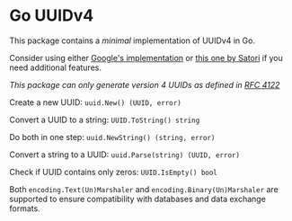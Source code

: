 Go UUIDv4
=========
This package contains a *minimal* implementation of UUIDv4 in Go.

Consider using either [Google's implementation](https://github.com/google/uuid) or [this one by Satori](https://github.com/satori/go.uuid) if you need additional features.

*This package can only generate version 4 UUIDs as defined in [RFC 4122](http://tools.ietf.org/html/rfc4122)*

Create a new UUID: `uuid.New() (UUID, error)`

Convert a UUID to a string: `UUID.ToString() string`

Do both in one step: `uuid.NewString() (string, error)`

Convert a string to a UUID: `uuid.Parse(string) (UUID, error)`

Check if UUID contains only zeros: `UUID.IsEmpty() bool`

Both `encoding.Text(Un)Marshaler` and `encoding.Binary(Un)Marshaler` are supported to ensure compatibility with databases and data exchange formats.
